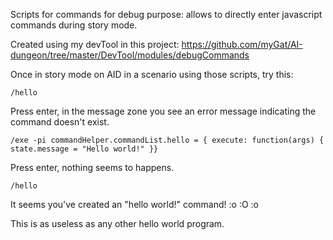Scripts for commands for debug purpose: allows to directly enter javascript commands during story mode. 

Created using my devTool in this project: https://github.com/myGat/AI-dungeon/tree/master/DevTool/modules/debugCommands

Once in story mode on AID in a scenario using those scripts, try this: 

```/hello```

Press enter, in the message zone you see an error message indicating the command doesn't exist.

```/exe -pi commandHelper.commandList.hello = { execute: function(args) { state.message = "Hello world!" }}```

Press enter, nothing seems to happens.

```/hello```

It seems you've created an "hello world!" command! :o :O :o

This is as useless as any other hello world program.
